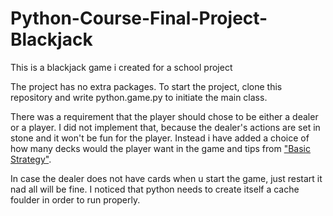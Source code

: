 # Python-Course-Final-Project-Blackjack
This is a blackjack game i created for a school project

The project has no extra packages. 
To start the project, clone this repository and write python.game.py to initiate the main class.

There was a requirement that the player should chose to be either a dealer or a player. 
I did not implement that, because the dealer's actions are set in stone and it won't be fun for the player.
Instead i have added a choice of how many decks would the player want in the game and tips from ["Basic Strategy"](https://www.gamblingpedia.org/blackjack-strategy/).

In case the dealer does not have cards when u start the game, just restart it nad all will be fine.
I noticed that python needs to create itself a cache foulder in order to run properly.

